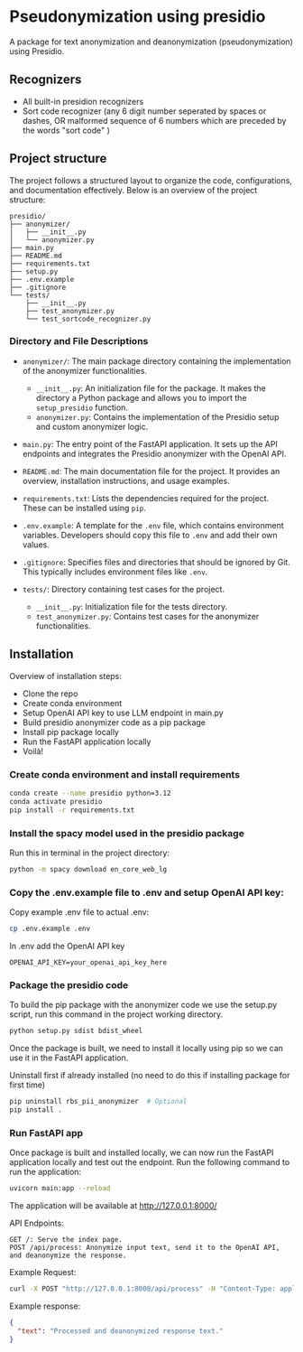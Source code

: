 # Pseudonymization using presidio

A package for text anonymization and deanonymization (pseudonymization) using Presidio.

## Recognizers

- All built-in presidion recognizers
- Sort code recognizer (any 6 digit number seperated by spaces or dashes, OR malformed sequence of 6 numbers which are preceded by the words "sort code" )

## Project structure
The project follows a structured layout to organize the code, configurations, and documentation effectively. Below is an overview of the project structure:
```
presidio/
├── anonymizer/
│   ├── __init__.py
│   └── anonymizer.py
├── main.py
├── README.md
├── requirements.txt
├── setup.py
├── .env.example
├── .gitignore
└── tests/
    ├── __init__.py
    ├── test_anonymizer.py
    └── test_sortcode_recognizer.py
```

### Directory and File Descriptions

- `anonymizer/`: The main package directory containing the implementation of the anonymizer functionalities.
  - `__init__.py`: An initialization file for the package. It makes the directory a Python package and allows you to import the `setup_presidio` function.
  - `anonymizer.py`: Contains the implementation of the Presidio setup and custom anonymizer logic.

- `main.py`: The entry point of the FastAPI application. It sets up the API endpoints and integrates the Presidio anonymizer with the OpenAI API.

- `README.md`: The main documentation file for the project. It provides an overview, installation instructions, and usage examples.

- `requirements.txt`: Lists the dependencies required for the project. These can be installed using `pip`.

- `.env.example`: A template for the `.env` file, which contains environment variables. Developers should copy this file to `.env` and add their own values.

- `.gitignore`: Specifies files and directories that should be ignored by Git. This typically includes environment files like `.env`.

- `tests/`: Directory containing test cases for the project.
  - `__init__.py`: Initialization file for the tests directory.
  - `test_anonymizer.py`: Contains test cases for the anonymizer functionalities.


## Installation

Overview of installation steps:
- Clone the repo 
- Create conda environment
- Setup OpenAI API key to use LLM endpoint in main.py
- Build presidio anonymizer code as a pip package
- Install pip package locally
- Run the FastAPI application locally
- Voilà!

### Create conda environment and install requirements
```sh
conda create --name presidio python=3.12
conda activate presidio
pip install -r requirements.txt
```

### Install the spacy model used in the presidio package
Run this in terminal in the project directory:
```sh
python -m spacy download en_core_web_lg
```

### Copy the .env.example file to .env and setup OpenAI API key:

Copy example .env file to actual .env:
```sh
cp .env.example .env
```

In .env add the OpenAI API key
```
OPENAI_API_KEY=your_openai_api_key_here
```

### Package the presidio code

To build the pip package with the anonymizer code we use the setup.py script, run this command in the project working directory.
```sh
python setup.py sdist bdist_wheel
```



Once the package is built, we need to install it locally using pip so we can use it in the FastAPI application.

Uninstall first if already installed (no need to do this if installing package for first time)

```sh
pip uninstall rbs_pii_anonymizer  # Optional 
pip install .
```

### Run FastAPI app
Once package is built and installed locally, we can now run the FastAPI application locally and test out the endpoint.
Run the following command to run the application:

```sh
uvicorn main:app --reload
```
The application will be available at http://127.0.0.1:8000/

API Endpoints:
```
GET /: Serve the index page.
POST /api/process: Anonymize input text, send it to the OpenAI API, and deanonymize the response.
```
    
Example Request:

```sh
curl -X POST "http://127.0.0.1:8000/api/process" -H "Content-Type: application/json" -d '{"text": "Your input text here."}'
```

Example response:
```json
{
  "text": "Processed and deanonymized response text."
}
```
